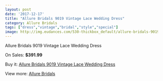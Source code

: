 ```yaml
---
layout: post
date: '2017-12-17'
title: "Allure Bridals 9019 Vintage Lace Wedding Dress"
category: Allure Bridals
tags: ["dress","vintage","bridal","style","special"]
image: http://img.eudances.com/530-thickbox_default/allure-bridals-9019-vintage-lace-wedding-dress.jpg
---
```

Allure Bridals 9019 Vintage Lace Wedding Dress

On Sales: **$391.99**
<a href="https://www.eudances.com/en/allure-bridals/167-allure-bridals-9019-vintage-lace-wedding-dress.html"><amp-img layout="responsive" width="600" height="600" src="//img.eudances.com/530-thickbox_default/allure-bridals-9019-vintage-lace-wedding-dress.jpg" alt="Allure Bridals 9019 Vintage Lace Wedding Dress 0" /></a>
<a href="https://www.eudances.com/en/allure-bridals/167-allure-bridals-9019-vintage-lace-wedding-dress.html"><amp-img layout="responsive" width="600" height="600" src="//img.eudances.com/533-thickbox_default/allure-bridals-9019-vintage-lace-wedding-dress.jpg" alt="Allure Bridals 9019 Vintage Lace Wedding Dress 1" /></a>
<a href="https://www.eudances.com/en/allure-bridals/167-allure-bridals-9019-vintage-lace-wedding-dress.html"><amp-img layout="responsive" width="600" height="600" src="//img.eudances.com/532-thickbox_default/allure-bridals-9019-vintage-lace-wedding-dress.jpg" alt="Allure Bridals 9019 Vintage Lace Wedding Dress 2" /></a>
<a href="https://www.eudances.com/en/allure-bridals/167-allure-bridals-9019-vintage-lace-wedding-dress.html"><amp-img layout="responsive" width="600" height="600" src="//img.eudances.com/531-thickbox_default/allure-bridals-9019-vintage-lace-wedding-dress.jpg" alt="Allure Bridals 9019 Vintage Lace Wedding Dress 3" /></a>

Buy it: [Allure Bridals 9019 Vintage Lace Wedding Dress](https://www.eudances.com/en/allure-bridals/167-allure-bridals-9019-vintage-lace-wedding-dress.html "Allure Bridals 9019 Vintage Lace Wedding Dress")

View more: [Allure Bridals](https://www.eudances.com/en/2-allure-bridals "Allure Bridals")